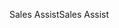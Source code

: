 <span data-ttu-id="65746-101">Sales Assist</span><span class="sxs-lookup"><span data-stu-id="65746-101">Sales Assist</span></span>
